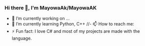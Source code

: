 ### Hi there 👋, I'm **MayowaAk/MayowaAK**

- 🔭 I’m currently working on ...
- 🌱 I’m currently learning Python, C++
//- 📫 How to reach me: 
- ⚡ Fun fact: I love C# and most of my projects are made with the language.
